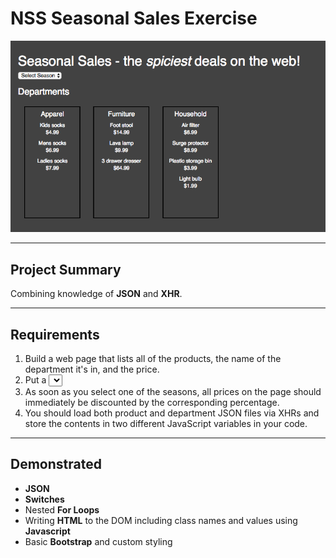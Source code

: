# NSS Seasonal Sales Exercise

![Splashpage](https://raw.githubusercontent.com/mitchellblom/seasonalSales/sales/sales.png)

<hr>

## Project Summary
Combining knowledge of **JSON** and **XHR**.

<hr>

## Requirements
1. Build a web page that lists all of the products, the name of the department it's in, and the price. 
1. Put a <select> element at the top of the page that contains all possible values of the season_discount key in the categories file. 
1. As soon as you select one of the seasons, all prices on the page should immediately be discounted by the corresponding percentage.
1. You should load both product and department JSON files via XHRs and store the contents in two different JavaScript variables in your code.

<hr>

## Demonstrated
 - **JSON** 
 - **Switches**
 - Nested **For Loops**
 - Writing **HTML** to the DOM including class names and values using **Javascript**
 - Basic **Bootstrap** and custom styling